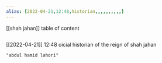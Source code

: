 ```yaml
---
alias: [2022-04-21,12:48,historian,,,,,,,,,,]
---
```

[[shah jahan]]
table of content
```toc
```

[[2022-04-21]] 12:48
oicial historian of the reign of shah jahan
```query
"abdul hamid lahori"
```